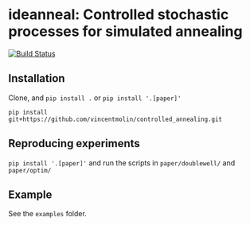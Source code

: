 # ideanneal: Controlled stochastic processes for simulated annealing
[![Build Status](https://github.com/vincentmolin/ideanneal/actions/workflows/CI.yml/badge.svg?branch=main)](https://github.com/vincentmolin/ideanneal/actions/workflows/CI.yml?query=branch%3Amain)

## Installation

Clone, and ```pip install .``` or ```pip install '.[paper]'```

```
pip install git+https://github.com/vincentmolin/controlled_annealing.git
```

## Reproducing experiments

```pip install '.[paper]'```
and run the scripts in ```paper/doublewell/``` and ```paper/optim/```

## Example

See the ```examples``` folder.


